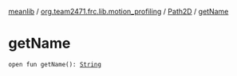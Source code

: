 [meanlib](../../index.md) / [org.team2471.frc.lib.motion_profiling](../index.md) / [Path2D](index.md) / [getName](./get-name.md)

# getName

`open fun getName(): `[`String`](https://kotlinlang.org/api/latest/jvm/stdlib/kotlin/-string/index.html)
